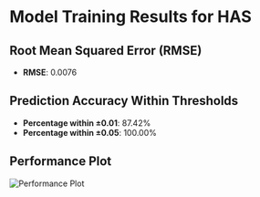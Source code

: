 # Model Training Results for HAS

## Root Mean Squared Error (RMSE)
- **RMSE**: 0.0076

## Prediction Accuracy Within Thresholds
- **Percentage within ±0.01**: 87.42%
- **Percentage within ±0.05**: 100.00%

## Performance Plot
![Performance Plot](../imgs/HAS.png)
